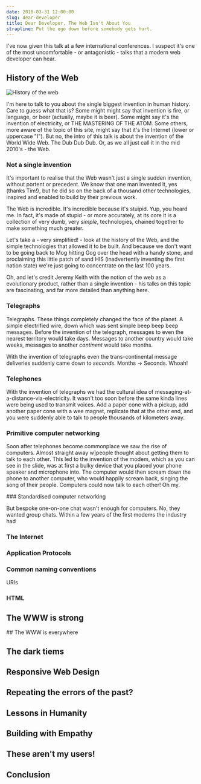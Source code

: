 ```yaml
---
date: 2018-03-31 12:00:00
slug: dear-developer
title: Dear Developer, The Web Isn't About You
strapline: Put the ego down before somebody gets hurt. 
---
```


I've now given this talk at a few international conferences. I suspect it's one of the most uncomfortable - or antagonistic - talks that a modern web developer can hear. 

## History of the Web

<img src="/images/talks/dear-developer/history.jpg" alt="History of the web" class="comp-talk-image-left">

I'm here to talk to you about the single biggest invention in human history. Care to guess what that is? Some might might say that invention is fire, or language, or beer (actually, maybe it is beer). Some might say it's the invention of electricity, or THE MASTERING OF THE ATOM. Some others, more aware of the topic of this site, might say that it's the Internet (lower or uppercase "I"). But no, the intro of this talk is about the invention of the World Wide Web. The Dub Dub Dub. Or, as we all just call it in the mid 2010's - the Web. 

### Not a single invention

It's important to realise that the Web wasn't just a single sudden invention, without portent or precedent. We know that one man invented it, yes (thanks Tim!), but he did so on the back of a thousand other technologies, inspired and enabled to build by their previous work. 

The Web is incredible. It's incredible because it's stuipid. Yup, you heard me. In fact, it's made of stupid - or more accurately, at its core it is a collection of very dumb, very _simple_, technologies, chained together to make something much greater. 

Let's take a - very simplified! - look at the history of the Web, and the simple technologies that allowed it to be built. And because we don't want to be going back to Mog hitting Gog over the head with a handy stone, and proclaiming this little patch of sand HIS (inadvertently inventing the first nation state) we're just going to concentrate on the last 100 years.

Oh, and let's credit Jeremy Keith with the notion of the web as a evolutionary product, rather than a single invention - his talks on this topic are fascinating, and far more detailed than anything here. 

### Telegraphs

Telegraphs. These things completely changed the face of the planet. A simple electrified wire, down which was sent simple beep beep beep messages. Before the invention of the telegraph, messages to even the nearest territory would take days. Messages to another country would take weeks, messages to another _continent_ would take months. 

With the invention of telegraphs even the trans-continental message deliveries suddenly came down to _seconds_. Months -> Seconds. Whoah! 

### Telephones

With the invention of telegraphs we had the cultural idea of messaging-at-a-distance-via-electricity. It wasn't too soon before the same kinda lines were being used to transmit voices. Add a paper cone with a pickup, add another paper cone with a wee magnet, replicate that at the other end, and you were suddenly able to talk to people thousands of kilometers away. 

### Primitive computer networking

Soon after telephones become commonplace we saw the rise of computers. Almost straight away w]people thought about getting them to talk to each other. This led to the invention of the modem, which as you can see in the slide, was at first a bulky device that you placed your phone speaker and microphone into. The computer would then scream down the phone to another computer, who would happily scream back, singing the song of their people. Computers could now talk to each other! Oh my. 

### Standardised computer networking

But bespoke one-on-one chat wasn't enough for computers. No, they wanted group chats. Within a few years of the first modems the industry had 

### The Internet

### Application Protocols

### Common naming conventions

URIs

### HTML


## The WWW is strong

## The WWW is everywhere

## The dark tiems

## Responsive Web Design

## Repeating the errors of the past?

## Lessons in Humanity

## Building with Empathy

## These aren't my users!

## Conclusion